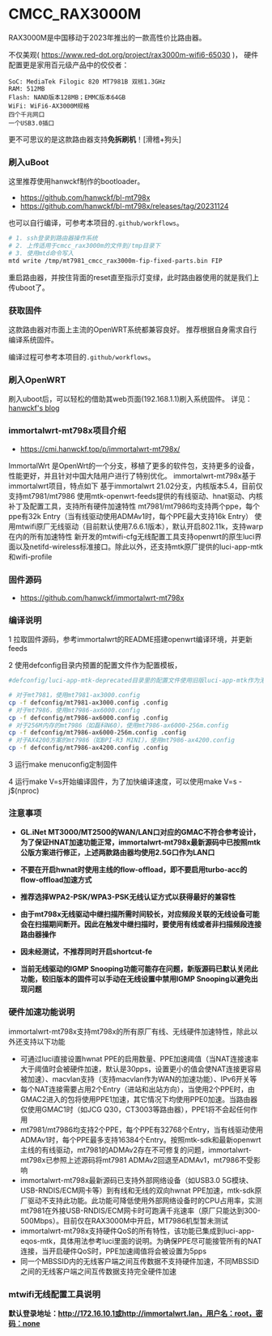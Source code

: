 # CMCC_RAX3000M
RAX3000M是中国移动于2023年推出的一款高性价比路由器。

不仅美观( https://www.red-dot.org/project/rax3000m-wifi6-65030 )，
硬件配置更是家用百元级产品中的佼佼者：
```text
SoC: MediaTek Filogic 820 MT7981B 双核1.3GHz
RAM: 512MB
Flash: NAND版本128MB；EMMC版本64GB
WiFi: WiFi6-AX3000M规格
四个千兆网口
一个USB3.0插口
```

更不可思议的是这款路由器支持**免拆刷机**！[滑稽+狗头]

### 刷入uBoot
这里推荐使用hanwckf制作的bootloader。
- https://github.com/hanwckf/bl-mt798x
- https://github.com/hanwckf/bl-mt798x/releases/tag/20231124

也可以自行编译，可参考本项目的`.github/workflows`。

```bash
# 1. ssh登录到路由器操作系统
# 2. 上传适用于cmcc_rax3000m的文件到/tmp目录下
# 3. 使用mtd命令写入
mtd write /tmp/mt7981_cmcc_rax3000m-fip-fixed-parts.bin FIP
```
重启路由器，并按住背面的reset直至指示灯变绿，此时路由器使用的就是我们上传uboot了。

### 获取固件
这款路由器对市面上主流的OpenWRT系统都兼容良好。
推荐根据自身需求自行编译系统固件。

编译过程可参考本项目的`.github/workflows`。

### 刷入OpenWRT
刷入uboot后，可以轻松的借助其web页面(192.168.1.1)刷入系统固件。
详见：
[hanwckf's blog](https://cmi.hanwckf.top/p/mt798x-uboot-usage/#failsafe-webui%E4%BD%BF%E7%94%A8%E8%AF%B4%E6%98%8E)


### immortalwrt-mt798x项目介绍
- https://cmi.hanwckf.top/p/immortalwrt-mt798x/

ImmortalWrt 是OpenWrt的一个分支，移植了更多的软件包，支持更多的设备，性能更好，并且针对中国大陆用户进行了特别优化。
immortalwrt-mt798x基于immortalwrt项目，特点如下
基于immortalwrt 21.02分支，内核版本5.4，目前仅支持mt7981/mt7986
使用mtk-openwrt-feeds提供的有线驱动、hnat驱动、内核补丁及配置工具，支持所有硬件加速特性
mt7981/mt7986均支持两个ppe，每个ppe有32k Entry（当有线驱动使用ADMAv1时，每个PPE最大支持16k Entry）
使用mtwifi原厂无线驱动（目前默认使用7.6.6.1版本），默认开启802.11k，支持warp在内的所有加速特性
新开发的mtwifi-cfg无线配置工具支持openwrt的原生luci界面以及netifd-wireless标准接口。除此以外，还支持mtk原厂提供的luci-app-mtk和wifi-profile

### 固件源码
- https://github.com/hanwckf/immortalwrt-mt798x

### 编译说明
1 拉取固件源码，参考immortalwrt的README搭建openwrt编译环境，并更新feeds

2 使用defconfig目录内预置的配置文件作为配置模板，

```bash
#defconfig/luci-app-mtk-deprecated目录里的配置文件使用旧版luci-app-mtk作为无线配置工具

# 对于mt7981，使用mt7981-ax3000.config
cp -f defconfig/mt7981-ax3000.config .config
# 对于mt7986，使用mt7986-ax6000.config
cp -f defconfig/mt7986-ax6000.config .config
# 对于256M内存的mt7986（如磊科N60），使用mt7986-ax6000-256m.config
cp -f defconfig/mt7986-ax6000-256m.config .config
# 对于AX4200方案的mt7986（如BPI-R3 MINI），使用mt7986-ax4200.config
cp -f defconfig/mt7986-ax4200.config .config
```
3 运行make menuconfig定制固件

4 运行make V=s开始编译固件，为了加快编译速度，可以使用make V=s -j$(nproc)

### 注意事项

- **GL.iNet MT3000/MT2500的WAN/LAN口对应的GMAC不符合参考设计，为了保证HNAT加速功能正常，immortalwrt-mt798x最新源码中已按照mtk公版方案进行修正，上述两款路由器均使用2.5G口作为LAN口**

- **不要在开启hwnat时使用主线的flow-offload，即不要启用turbo-acc的flow-offload加速方式**

- **推荐选择WPA2-PSK/WPA3-PSK无线认证方式以获得最好的兼容性**

- **由于mt798x无线驱动中继扫描所需时间较长，对应频段关联的无线设备可能会在扫描期间断开。因此在触发中继扫描时，要使用有线或者非扫描频段连接路由器操作**

- **因未经测试，不推荐同时开启shortcut-fe**

- **当前无线驱动的IGMP Snooping功能可能存在问题，新版源码已默认关闭此功能，较旧版本的固件可以手动在无线设置中禁用IGMP Snooping以避免出现问题**

### 硬件加速功能说明
immortalwrt-mt798x支持mt798x的所有原厂有线、无线硬件加速特性，除此以外还支持以下功能

- 可通过luci直接设置hwnat PPE的启用数量、PPE加速阈值（当NAT连接速率大于阈值时会被硬件加速，默认是30pps，设置更小的值会使NAT连接更容易被加速）、macvlan支持（支持macvlan作为WAN的加速功能）、IPv6开关等
- 每个NAT连接需要占用2个Entry（进站和出站方向），当使用2个PPE时，由GMAC2进入的包将使用PPE1加速，其它情况下均使用PPE0加速。当路由器仅使用GMAC1时（如JCG Q30，CT3003等路由器），PPE1将不会起任何作用
- mt7981/mt7986均支持2个PPE，每个PPE有32768个Entry，当有线驱动使用ADMAv1时，每个PPE最多支持16384个Entry。按照mtk-sdk和最新openwrt主线的有线驱动，mt7981的ADMAv2存在不可修复的问题，immortalwrt-mt798x已参照上述源码将mt7981 ADMAv2回退至ADMAv1，mt7986不受影响
- immortalwrt-mt798x最新源码已支持外部网络设备（如USB3.0 5G模块、USB-RNDIS/ECM网卡等）到有线和无线的双向hwnat PPE加速，mtk-sdk原厂驱动不支持此功能。此功能可降低使用外部网络设备时的CPU占用率，实测mt7981在外接USB-RNDIS/ECM网卡时可跑满千兆速率（原厂只能达到300-500Mbps）。目前仅在RAX3000M中开启，MT7986机型暂未测试
- immortalwrt-mt798x支持硬件QoS的所有特性，该功能已集成到luci-app-eqos-mtk，具体用法参考luci里面的说明。为确保PPE尽可能接管所有的NAT连接，当开启硬件QoS时，PPE加速阈值将会被设置为5pps
- 同一个MBSSID内的无线客户端之间互传数据不支持硬件加速，不同MBSSID之间的无线客户端之间互传数据支持完全硬件加速

### mtwifi无线配置工具说明



**默认登录地址：http://172.16.10.1或http://immortalwrt.lan，用户名：root，密码：none**
